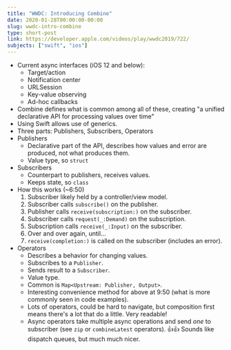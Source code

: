 ```yaml
---
title: "WWDC: Introducing Combine"
date: 2020-01-28T00:00:00-00:00
slug: wwdc-intro-combine
type: short-post
link: https://developer.apple.com/videos/play/wwdc2019/722/
subjects: ["swift", "ios"]
---
```


* Current async interfaces (iOS 12 and below):
    * Target/action
    * Notification center
    * URLSession
    * Key-value observing
    * Ad-hoc callbacks
* Combine defines what is common among all of these, creating "a unified declarative API for processing values over time"
* Using Swift allows use of generics.
* Three parts: Publishers, Subscribers, Operators
* Publishers
    * Declarative part of the API, describes how values and error are produced, not what produces them.
    * Value type, so `struct`
* Subscribers
    * Counterpart to publishers, receives values.
    * Keeps state, so `class`
* How this works (~6:50)
    1. Subscriber likely held by a controller/view model.
    2. Subscriber calls `subscribe()` on the publisher.
    3. Publisher calls `receive(subscription:)` on the subscriber.
    4. Subscriber calls `request(_:Demand)` on the subscription.
    5. Subscription calls `receive(_:Input)` on the subscriber.
    6. Over and over again, until...
    7. `receive(completion:)` is called on the subscriber (includes an error).
* Operators
    * Describes a behavior for changing values.
    * Subscribes to a `Publisher`.
    * Sends result to a `Subscriber`.
    * Value type.
    * Common is `Map<Upstream: Publisher, Output>`.
    * Interesting convenience method for above at 9:50 (what is more commonly seen in code examples).
    * Lots of operators, could be hard to navigate, but composition first means there's a lot that do a little. Very readable!
    * Async operators take multiple async operations and send _one_ to subscriber (see `zip` or `combineLatest` operators). 👍👍 Sounds like dispatch queues, but much much nicer.
